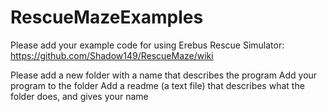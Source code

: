 # RescueMazeExamples

Please add your example code for using Erebus Rescue Simulator: https://github.com/Shadow149/RescueMaze/wiki

Please add a new folder with a name that describes the program
Add your program to the folder
Add a readme (a text file) that describes what the folder does, and gives your name 
